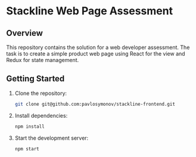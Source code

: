 # Stackline Web Page Assessment

## Overview
This repository contains the solution for a web developer assessment. The task is to create a simple product web page using React for the view and Redux for state management.

## Getting Started
1. Clone the repository:
    ```sh
    git clone git@github.com:pavlosymonov/stackline-frontend.git
    ```
2. Install dependencies:
    ```sh
    npm install
    ```
3. Start the development server:
    ```sh
    npm start
    ```
